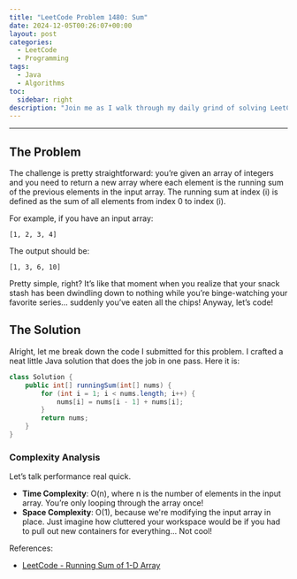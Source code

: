 ```yaml
---
title: "LeetCode Problem 1480: Sum"
date: 2024-12-05T00:26:07+00:00
layout: post
categories:
  - LeetCode
  - Programming
tags:
  - Java
  - Algorithms
toc:
  sidebar: right
description: "Join me as I walk through my daily grind of solving LeetCode problems. Today, I’m sharing my take on the Running Sum challenge with a simple Java solution!"
---
```

---

## The Problem  

The challenge is pretty straightforward: you’re given an array of integers and you need to return a new array where each element is the running sum of the previous elements in the input array. The running sum at index \(i\) is defined as the sum of all elements from index 0 to index \(i\).

For example, if you have an input array:
```
[1, 2, 3, 4]
```
The output should be:
```
[1, 3, 6, 10]
```
Pretty simple, right? It’s like that moment when you realize that your snack stash has been dwindling down to nothing while you’re binge-watching your favorite series… suddenly you’ve eaten all the chips! Anyway, let’s code!

## The Solution  

Alright, let me break down the code I submitted for this problem. I crafted a neat little Java solution that does the job in one pass. Here it is:

```java
class Solution { 
    public int[] runningSum(int[] nums) { 
        for (int i = 1; i < nums.length; i++) { 
            nums[i] = nums[i - 1] + nums[i]; 
        } 
        return nums; 
    } 
}
```

### Complexity Analysis  

Let’s talk performance real quick.  
- **Time Complexity**: O(n), where n is the number of elements in the input array. You’re only looping through the array once!  
- **Space Complexity**: O(1), because we're modifying the input array in place. Just imagine how cluttered your workspace would be if you had to pull out new containers for everything… Not cool!

References:  
- [LeetCode - Running Sum of 1-D Array](https://leetcode.com/problems/running-sum-of-1d-array/)  
